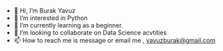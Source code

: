 - 👋 Hi, I’m Burak Yavuz
- 👀 I’m interested in Python 
- 🌱 I’m currently learning as a beginner.
- 💞️ I’m looking to collaborate on Data Science acvtities
- 📫 How to reach me is message or email me , yavuzburak@gmail.com

<!---
eburyav/eburyav is a ✨ special ✨ repository because its `README.md` (this file) appears on your GitHub profile.
You can click the Preview link to take a look at your changes.
--->
